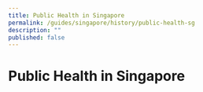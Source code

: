 ```yaml
---
title: Public Health in Singapore
permalink: /guides/singapore/history/public-health-sg
description: ""
published: false
---
```

# Public Health in Singapore
